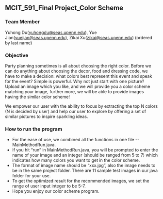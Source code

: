 ## MCIT_591_Final Project_Color Scheme


### Team Member

Yuhong Du(yuhongdu@seas.upenn.edu), Yue Jian(yuejian@seas.upenn.edu), Zikai Xu(zikai@seas.upenn.edu) (ordered by last name)

### Objective 

Party planning sometimes is all about choosing the right color. Before we can do anything about choosing the decor, food and dressing code, we have to make a decision: what colors best represent this event and speak for the event? Simple is powerful. Why not just start with one picture? Upload an image which you like, and we will provide you a color scheme matching your image, further more, we will be able to provide images having the similar color scheme!

We empower our user with the ability to focus by extracting the top N colors (N is decided by user) and help our user to explore by offering a set of similar pictures to inspire sparkling ideas.

### How to run the program

* For the ease of use, we combined all the functions in one file -- MainMethodRun.java.
* If you hit “run” in MainMethodRun.java, you will be prompted to enter the name of your image and an integer (should be ranged from 5 to 7) which indicates how many colors you want to get in the color scheme.
* The format of image name should be “xxx.jpg”, also the image needs to be in the same project folder. There are 11 sample test images in our java folder for your use.
* To get the optimized result for the recommended images, we set the range of user input integer to be 5-7.
* Hope you enjoy our color scheme program.

